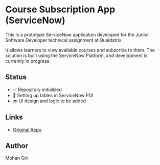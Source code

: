 # Course Subscription App (ServiceNow)

This is a prototype ServiceNow application developed for the Junior Software Developer technical assignment at Qualdatrix.

It allows learners to view available courses and subscribe to them. The solution is built using the ServiceNow Platform, and development is currently in progress.

## Status
- ✅ Repository initialized
- 🔄 Setting up tables in ServiceNow PDI
- 🔜 UI design and logic to be added

## Links
- [Original Repo](https://bitbucket.org/qualdatrix/coursehub/src/main/)

## Author
Mohan Giri

